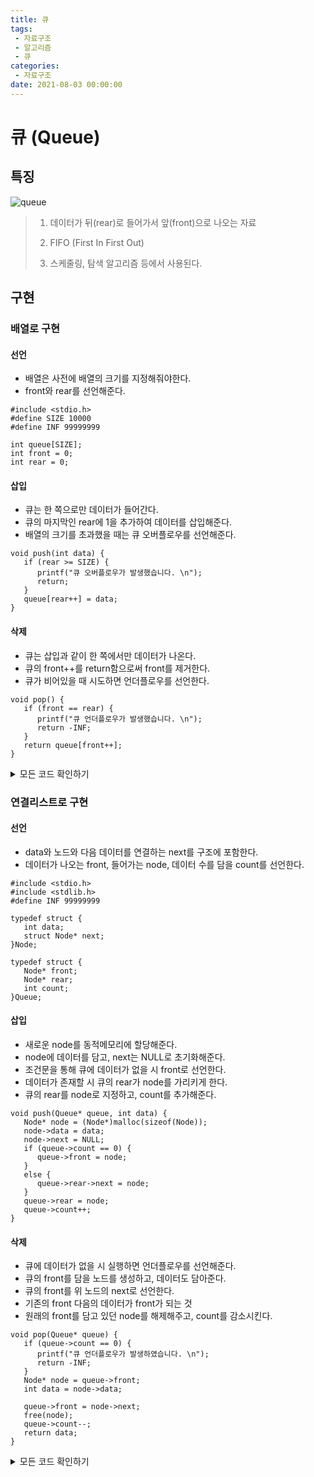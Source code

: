 ```yaml
---
title: 큐
tags:
 - 자료구조
 - 알고리즘
 - 큐
categories:
 - 자료구조
date: 2021-08-03 00:00:00
---
```


# 큐 (Queue)
## 특징
![queue](/image/)
> 1. 데이터가 뒤(rear)로 들어가서 앞(front)으로 나오는 자료
>
>
> 2. FIFO (First In First Out)
>
>
> 3. 스케줄링, 탐색 알고리즘 등에서 사용된다.

## 구현
### 배열로 구현
#### 선언
- 배열은 사전에 배열의 크기를 지정해줘야한다.
- front와 rear를 선언해준다.

```aidl
#include <stdio.h>
#define SIZE 10000
#define INF 99999999

int queue[SIZE];
int front = 0;
int rear = 0;
```

#### 삽입
- 큐는 한 쪽으로만 데이터가 들어간다.
- 큐의 마지막인 rear에 1을 추가하여 데이터를 삽입해준다.
- 배열의 크기를 초과했을 때는 큐 오버플로우를 선언해준다.

```aidl
void push(int data) {
   if (rear >= SIZE) {
      printf("큐 오버플로우가 발생했습니다. \n");
      return;
   }
   queue[rear++] = data;
}
```

#### 삭제
- 큐는 삽입과 같이 한 쪽에서만 데이터가 나온다.
- 큐의 front++를 return함으로써 front를 제거한다.
- 큐가 비어있을 때 시도하면 언더플로우를 선언한다.

```aidl
void pop() {
   if (front == rear) {
      printf("큐 언더플로우가 발생했습니다. \n");
      return -INF;
   }
   return queue[front++];
}
```

<details>
<summary>모든 코드 확인하기</summary>

```aidl
#include <stdio.h>
#define SIZE 10000
#define INF 99999999

int queue[SIZE];
int front = 0;
int rear = 0;


void push(int data) {
   if (rear >= SIZE) {
      printf("큐 오버플로우가 발생했습니다. \n");
      return;
   }
   queue[rear++] = data;
}

void pop() {
   if (front == rear) {
      printf("큐 언더플로우가 발생했습니다. \n");
      return -INF;
   }
   return queue[front++];
}

void show() {
   printf("---큐의 앞--- \n");
   for (int i = front; i < rear; i++) {
      printf("%d\n", queue[i]);
   }
   printf("---큐의 뒤--- \n");
}

int main(void) {
   push(7);
   push(5);
   push(1);
   pop();
   show();
   system("pause");
   return 0;
}
```
</details>

### 연결리스트로 구현
#### 선언
- data와 노드와 다음 데이터를 연결하는 next를 구조에 포함한다.
- 데이터가 나오는 front, 들어가는 node, 데이터 수를 담을 count를 선언한다.

```aidl
#include <stdio.h>
#include <stdlib.h>
#define INF 99999999

typedef struct {
   int data;
   struct Node* next;
}Node;

typedef struct {
   Node* front;
   Node* rear;
   int count;
}Queue;
```

#### 삽입
- 새로운 node를 동적메모리에 할당해준다.
- node에 데이터를 담고, next는 NULL로 초기화해준다.
- 조건문을 통해 큐에 데이터가 없을 시 front로 선언한다.
- 데이터가 존재할 시 큐의 rear가 node를 가리키게 한다.
- 큐의 rear를 node로 지정하고, count를 추가해준다.

```aidl
void push(Queue* queue, int data) {
   Node* node = (Node*)malloc(sizeof(Node));
   node->data = data;
   node->next = NULL;
   if (queue->count == 0) {
      queue->front = node;
   }
   else {
      queue->rear->next = node;
   }
   queue->rear = node;
   queue->count++;
}
```
#### 삭제
- 큐에 데이터가 없을 시 실행하면 언더플로우를 선언해준다.
- 큐의 front를 담을 노드를 생성하고, 데이터도 담아준다.
- 큐의 front를 위 노드의 next로 선언한다.
- 기존의 front 다음의 데이터가 front가 되는 것
- 원래의 front를 담고 있던 node를 해제해주고, count를 감소시킨다.


```aidl
void pop(Queue* queue) {
   if (queue->count == 0) {
      printf("큐 언더플로우가 발생하였습니다. \n");
      return -INF;
   }
   Node* node = queue->front;
   int data = node->data;

   queue->front = node->next;
   free(node);
   queue->count--;
   return data;
}
```

<details>
<summary>모든 코드 확인하기</summary>

```aidl
#include <stdio.h>
#include <stdlib.h>
#define INF 99999999

typedef struct {
   int data;
   struct Node* next;
}Node;

typedef struct {
   Node* front;
   Node* rear;
   int count;
}Queue;

void push(Queue* queue, int data) {
   Node* node = (Node*)malloc(sizeof(Node));
   node->data = data;
   node->next = NULL;
   if (queue->count == 0) {
      queue->front = node;
   }
   else {
      queue->rear->next = node;
   }
   queue->rear = node;
   queue->count++;
}

void pop(Queue* queue) {
   if (queue->count == 0) {
      printf("큐 언더플로우가 발생하였습니다. \n");
      return -INF;
   }
   Node* node = queue->front;
   int data = node->data;

   queue->front = node->next;
   free(node);
   queue->count--;
   return data;
}

void show(Queue* queue) {
   Node* cur = queue->front;
   printf("---큐의 앞---\n");
   while (cur != NULL) {
      printf("%d\n", cur->data);
      cur = cur->next;
   }
   printf("---큐의 뒤---");
}

int main(void) {
   Queue queue;
   queue.front = queue.rear = NULL;
   queue.count = 0;
   push(&queue, 7);
   push(&queue, 5);
   push(&queue, 4);
   pop(&queue);
   push(&queue, 6);
   pop(&queue);
   show(&queue);
   system("pause");
   return 0;
}
```
</details>
